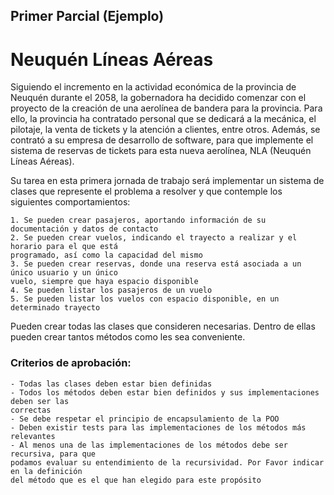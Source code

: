 ## Primer Parcial (Ejemplo)
# Neuquén Líneas Aéreas
Siguiendo el incremento en la actividad económica de la provincia de Neuquén durante el 2058,
la gobernadora ha decidido comenzar con el proyecto de la creación de una aerolínea de
bandera para la provincia. Para ello, la provincia ha contratado personal que se dedicará a la
mecánica, el pilotaje, la venta de tickets y la atención a clientes, entre otros. Además, se
contrató a su empresa de desarrollo de software, para que implemente el sistema de reservas
de tickets para esta nueva aerolínea, NLA (Neuquén Líneas Aéreas).

Su tarea en esta primera jornada de trabajo será implementar un sistema de clases que
represente el problema a resolver y que contemple los siguientes comportamientos:

```
1. Se pueden crear pasajeros, aportando información de su documentación y datos de contacto
2. Se pueden crear vuelos, indicando el trayecto a realizar y el horario para el que está
programado, así como la capacidad del mismo 
3. Se pueden crear reservas, donde una reserva está asociada a un único usuario y un único
vuelo, siempre que haya espacio disponible
4. Se pueden listar los pasajeros de un vuelo
5. Se pueden listar los vuelos con espacio disponible, en un determinado trayecto
```
Pueden crear todas las clases que consideren necesarias. Dentro de ellas pueden crear tantos
métodos como les sea conveniente.
### Criterios de aprobación:
```
- Todas las clases deben estar bien definidas
- Todos los métodos deben estar bien definidos y sus implementaciones deben ser las
correctas
- Se debe respetar el principio de encapsulamiento de la POO
- Deben existir tests para las implementaciones de los métodos más relevantes
- Al menos una de las implementaciones de los métodos debe ser recursiva, para que 
podamos evaluar su entendimiento de la recursividad. Por Favor indicar en la definición
del método que es el que han elegido para este propósito
